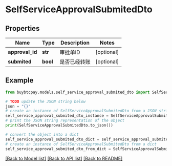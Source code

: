 # SelfServiceApprovalSubmitedDto


## Properties

Name | Type | Description | Notes
------------ | ------------- | ------------- | -------------
**approval_id** | **str** | 审批单ID | [optional] 
**submited** | **bool** | 是否已经转账 | [optional] 

## Example

```python
from buybtcpay.models.self_service_approval_submited_dto import SelfServiceApprovalSubmitedDto

# TODO update the JSON string below
json = "{}"
# create an instance of SelfServiceApprovalSubmitedDto from a JSON string
self_service_approval_submited_dto_instance = SelfServiceApprovalSubmitedDto.from_json(json)
# print the JSON string representation of the object
print(SelfServiceApprovalSubmitedDto.to_json())

# convert the object into a dict
self_service_approval_submited_dto_dict = self_service_approval_submited_dto_instance.to_dict()
# create an instance of SelfServiceApprovalSubmitedDto from a dict
self_service_approval_submited_dto_from_dict = SelfServiceApprovalSubmitedDto.from_dict(self_service_approval_submited_dto_dict)
```
[[Back to Model list]](../README.md#documentation-for-models) [[Back to API list]](../README.md#documentation-for-api-endpoints) [[Back to README]](../README.md)


